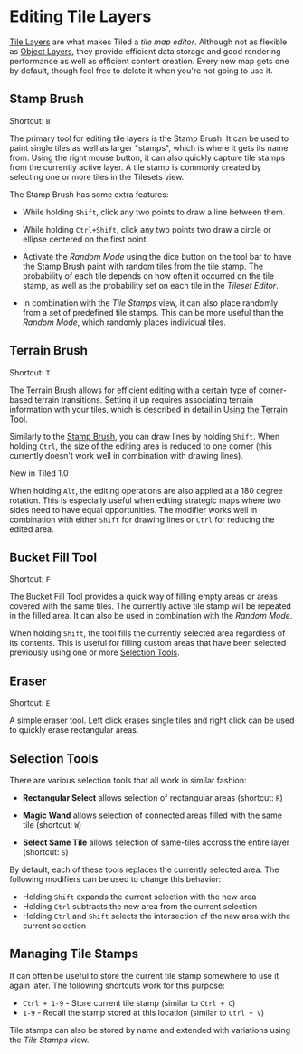 # Editing Tile Layers

[Tile Layers](layers.md#tile-layers) are what makes Tiled a _tile map editor_.
Although not as flexible as [Object Layers](layers.md#object-layers), they
provide efficient data storage and good rendering performance as well as
efficient content creation. Every new map gets one by default, though feel free
to delete it when you're not going to use it.

## Stamp Brush

Shortcut: `B`

The primary tool for editing tile layers is the Stamp Brush. It can be used to
paint single tiles as well as larger "stamps", which is where it gets its name
from. Using the right mouse button, it can also quickly capture tile stamps
from the currently active layer. A tile stamp is commonly created by selecting
one or more tiles in the Tilesets view.

The Stamp Brush has some extra features:

* While holding `Shift`, click any two points to draw a line between them.

* While holding `Ctrl+Shift`, click any two points two draw a circle or ellipse
  centered on the first point.

* Activate the _Random Mode_ using the dice button on the tool bar to have the
  Stamp Brush paint with random tiles from the tile stamp. The probability of
  each tile depends on how often it occurred on the tile stamp, as well as
  the probability set on each tile in the _Tileset Editor_.

* In combination with the _Tile Stamps_ view, it can also place randomly from a
  set of predefined tile stamps. This can be more useful than the _Random Mode_,
  which randomly places individual tiles.

## Terrain Brush

Shortcut: `T`

The Terrain Brush allows for efficient editing with a certain type of
corner-based terrain transitions. Setting it up requires associating terrain
information with your tiles, which is described in detail in
[Using the Terrain Tool](using-the-terrain-tool.md).

Similarly to the [Stamp Brush](#stamp-brush), you can draw lines by holding
`Shift`. When holding `Ctrl`, the size of the editing area is reduced to one
corner (this currently doesn't work well in combination with drawing lines).

<div class="new">New in Tiled 1.0</div>

When holding `Alt`, the editing operations are also applied at a 180 degree
rotation. This is especially useful when editing strategic maps where two sides
need to have equal opportunities. The modifier works well in combination with
either `Shift` for drawing lines or `Ctrl` for reducing the edited area.

## Bucket Fill Tool

Shortcut: `F`

The Bucket Fill Tool provides a quick way of filling empty areas or areas
covered with the same tiles. The currently active tile stamp will be repeated in
the filled area. It can also be used in combination with the _Random Mode_.

When holding `Shift`, the tool fills the currently selected area regardless of
its contents. This is useful for filling custom areas that have been selected
previously using one or more [Selection Tools](#selection-tools).

## Eraser

Shortcut: `E`

A simple eraser tool. Left click erases single tiles and right click can be used
to quickly erase rectangular areas.

## Selection Tools

There are various selection tools that all work in similar fashion:

* **Rectangular Select** allows selection of rectangular areas (shortcut: `R`)

* **Magic Wand** allows selection of connected areas filled with the same
  tile (shortcut: `W`)

* **Select Same Tile** allows selection of same-tiles accross the entire layer
  (shortcut: `S`)

By default, each of these tools replaces the currently selected area. The
following modifiers can be used to change this behavior:

* Holding `Shift` expands the current selection with the new area
* Holding `Ctrl` subtracts the new area from the current selection
* Holding `Ctrl` and `Shift` selects the intersection of the new area with the
  current selection

## Managing Tile Stamps

It can often be useful to store the current tile stamp somewhere to use it again
later. The following shortcuts work for this purpose:

* `Ctrl + 1-9` - Store current tile stamp (similar to `Ctrl + C`)
* `1-9` - Recall the stamp stored at this location (similar to `Ctrl + V`)

Tile stamps can also be stored by name and extended with variations using the
_Tile Stamps_ view.
